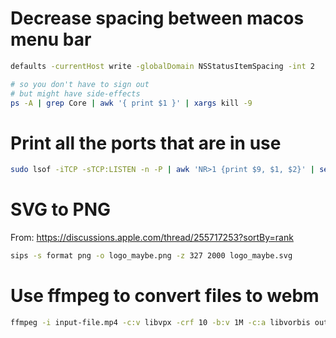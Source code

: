 # Decrease spacing between macos menu bar

```bash
defaults -currentHost write -globalDomain NSStatusItemSpacing -int 2

# so you don't have to sign out
# but might have side-effects
ps -A | grep Core | awk '{ print $1 }' | xargs kill -9
```

# Print all the ports that are in use

```bash
sudo lsof -iTCP -sTCP:LISTEN -n -P | awk 'NR>1 {print $9, $1, $2}' | sed 's/.*://' | while read port process pid; do echo "Port $port: $(ps -p $pid -o command= | sed 's/^-//') (PID: $pid)"; done | sort -n
```

# SVG to PNG

From: https://discussions.apple.com/thread/255717253?sortBy=rank

```bash
sips -s format png -o logo_maybe.png -z 327 2000 logo_maybe.svg
```

# Use ffmpeg to convert files to webm

```bash
ffmpeg -i input-file.mp4 -c:v libvpx -crf 10 -b:v 1M -c:a libvorbis output-file.webm
```
